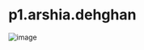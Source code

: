 # p1.arshia.dehghan

![image](https://user-images.githubusercontent.com/98411979/190498515-e2789ce6-3463-467e-8c61-671d8ab42eff.png)
